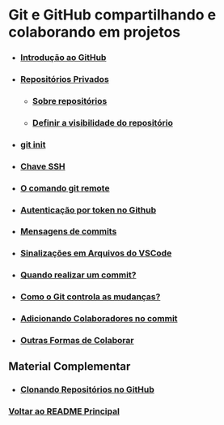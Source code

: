 # Git e GitHub compartilhando e colaborando em projetos

- ### [Introdução ao GitHub](./Material-Estudo/introducao.md)

- ### [Repositórios Privados](./Material-Estudo/repositorios-privados.md)

    - ### [Sobre repositórios](./Material-Estudo/sobre-repositorios.md)

    - ### [Definir a visibilidade do repositório](./Material-Estudo/definirVisibilidadeRepositorio.md)

- ### [git init](./Material-Estudo/git-init.md)

- ### [Chave SSH](./Material-Estudo/chave-ssh.md)

- ### [O comando git remote](./Material-Estudo/git-remote.md)

- ### [Autenticação por token no Github](./Material-Estudo/autentificacaoPorToken.md)

- ### [Mensagens de commits](./Material-Estudo/mensagensDeCommits.md)

- ### [Sinalizações em Arquivos do VSCode](./Material-Estudo/sinalizacaoEmArquivosVscode.md)

- ### [Quando realizar um commit?](./Material-Estudo/quandoRealizarCommits.md)

- ### [Como o Git controla as mudanças?](./Material-Estudo/comoGitControlaMudancas.md)

- ### [Adicionando Colaboradores no commit](./Material-Estudo/adicionandoColaboradores.md)

- ### [Outras Formas de Colaborar](./Material-Estudo/outrasFormasDeColaborar.md)


## Material Complementar 

- ### [Clonando Repositórios no GitHub](./Material-Estudo/clonando-repositorios.md)




### [Voltar ao README Principal](../README.md)